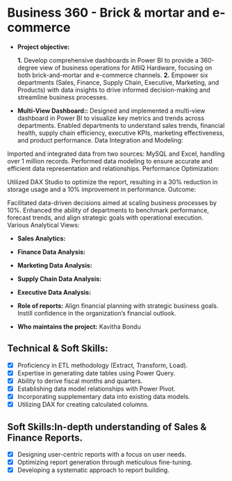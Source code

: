 # Business 360 - Brick & mortar and e-commerce

- **Project objective:** 

    **1.** Develop comprehensive dashboards in Power BI to provide a 360-degree view of business operations for AtliQ Hardware, focusing on both brick-and-mortar and e-commerce channels.
   **2.** Empower six departments (Sales, Finance, Supply Chain, Executive, Marketing, and Products) with data insights to drive informed decision-making and streamline business processes.

- **Multi-View Dashboard::** Designed and implemented a multi-view dashboard in Power BI to visualize key metrics and trends across departments.
Enabled departments to understand sales trends, financial health, supply chain efficiency, executive KPIs, marketing effectiveness, and product performance.
Data Integration and Modeling:

Imported and integrated data from two sources: MySQL and Excel, handling over 1 million records.
Performed data modeling to ensure accurate and efficient data representation and relationships.
Performance Optimization:

Utilized DAX Studio to optimize the report, resulting in a 30% reduction in storage usage and a 10% improvement in performance.
Outcome:

Facilitated data-driven decisions aimed at scaling business processes by 10%.
Enhanced the ability of departments to benchmark performance, forecast trends, and align strategic goals with operational execution.
Various Analytical Views:

- **Sales Analytics:** 
- **Finance Data Analysis:**
- **Marketing Data Analysis:**
- **Supply Chain Data Analysis:**
- **Executive Data Analysis:**

- **Role of reports:** 
Align financial planning with strategic business goals.
Instill confidence in the organization’s financial outlook.

- **Who maintains the project:** Kavitha Bondu

## Technical & Soft Skills:
- [x] Proficiency in ETL methodology (Extract, Transform, Load).
- [x] Expertise in generating date tables using Power Query.
- [x] Ability to derive fiscal months and quarters.
- [x] Establishing data model relationships with Power Pivot.
- [x] Incorporating supplementary data into existing data models.
- [x] Utilizing DAX for creating calculated columns.

## Soft Skills:In-depth understanding of Sales & Finance Reports.
- [x] Designing user-centric reports with a focus on user needs.
- [x] Optimizing report generation through meticulous fine-tuning.
- [x] Developing a systematic approach to report building.

